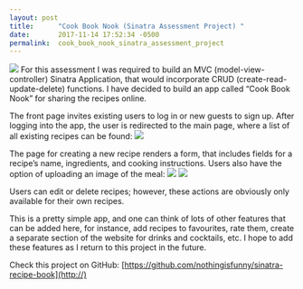 ```yaml
---
layout: post
title:      "Cook Book Nook (Sinatra Assessment Project) "
date:       2017-11-14 17:52:34 -0500
permalink:  cook_book_nook_sinatra_assessment_project
---
```



![](https://cdn-images-1.medium.com/max/1600/1*hcF_poMv52M0lsdU9W_jNg.gif)
For this assessment I was required to build an MVC (model-view-controller) Sinatra Application, that would incorporate CRUD (create-read-update-delete) functions. I have decided to build an app called “Cook Book Nook” for sharing the recipes online.

The front page invites existing users to log in or new guests to sign up. After logging into the app, the user is redirected to the main page, where a list of all existing recipes can be found:
![](https://cdn-images-1.medium.com/max/1600/1*IpzwBrwYmI0iwL4ac8xAzA.png)

The page for creating a new recipe renders a form, that includes fields for a recipe’s name, ingredients, and cooking instructions. Users also have the option of uploading an image of the meal:
![](https://cdn-images-1.medium.com/max/1600/1*jzeA2gn8VmZ4x1pO-9j1fw.png)
![](https://cdn-images-1.medium.com/max/1600/1*X7yptaiJuZviIDfwkUJqsg.png)

Users can edit or delete recipes; however, these actions are obviously only available for their own recipes.

This is a pretty simple app, and one can think of lots of other features that can be added here, for instance, add recipes to favourites, rate them, create a separate section of the website for drinks and cocktails, etc. I hope to add these features as I return to this project in the future.

Check this project on GitHub: [https://github.com/nothingisfunny/sinatra-recipe-book](http://)
